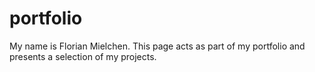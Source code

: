 # portfolio
My name is Florian Mielchen. This page acts as part of my portfolio and presents a selection of my projects.
